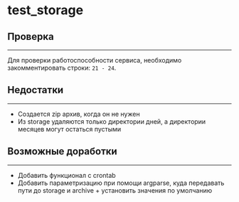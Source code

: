 # test_storage

## Проверка
____
Для проверки работоспособности сервиса, необходимо закомментировать строки: `21 - 24`.

## Недостатки
____
- Создается zip архив, когда он не нужен
- Из storage удаляются только директории дней, а директории месяцев могут остаться пустыми

## Возможные доработки
____
- Добавить функционал с crontab
- Добавить параметризацию при помощи argparse, куда передавать пути до storage и archive + установить значения по умолчанию
